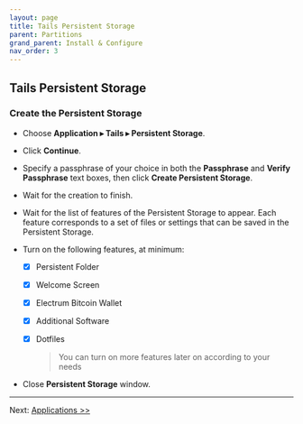 ```yaml
---
layout: page
title: Tails Persistent Storage
parent: Partitions
grand_parent: Install & Configure
nav_order: 3
---
```


## Tails Persistent Storage

### Create the Persistent Storage

* Choose **Application ▸ Tails ▸ Persistent Storage**.


* Click **Continue**.


* Specify a passphrase of your choice in both the **Passphrase** and **Verify Passphrase** text boxes, then click **Create Persistent Storage**.


* Wait for the creation to finish.


* Wait for the list of features of the Persistent Storage to appear.
  Each feature corresponds to a set of files or settings that can be saved in the Persistent Storage.


* Turn on the following features, at minimum:
  - [x] Persistent Folder
  - [x] Welcome Screen
  - [x] Electrum Bitcoin Wallet
  - [x] Additional Software
  - [x] Dotfiles
    > You can turn on more features later on according to your needs


* Close **Persistent Storage** window.


---
Next: [Applications >>](apps.html)